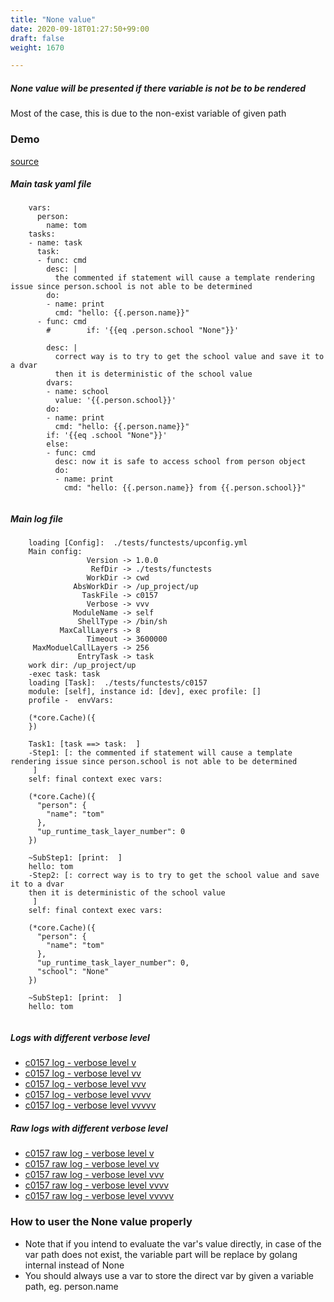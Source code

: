 ```yaml
---
title: "None value"
date: 2020-09-18T01:27:50+99:00
draft: false
weight: 1670

---
```


##### None value will be presented if there variable is not be to be rendered

Most of the case, this is due to the non-exist variable of given path


### Demo








[source](https://github.com/upcmd/up/blob/master/tests/functests/c0157.yml)

##### Main task yaml file
```
    vars:
      person:
        name: tom
    tasks:
    - name: task
      task:
      - func: cmd
        desc: |
          the commented if statement will cause a template rendering issue since person.school is not able to be determined
        do:
        - name: print
          cmd: "hello: {{.person.name}}"
      - func: cmd
        #        if: '{{eq .person.school "None"}}'
    
        desc: |
          correct way is to try to get the school value and save it to a dvar
          then it is deterministic of the school value
        dvars:
        - name: school
          value: '{{.person.school}}'
        do:
        - name: print
          cmd: "hello: {{.person.name}}"
        if: '{{eq .school "None"}}'
        else:
        - func: cmd
          desc: now it is safe to access school from person object
          do:
          - name: print
            cmd: "hello: {{.person.name}} from {{.person.school}}"
    
```
##### Main log file
```
    loading [Config]:  ./tests/functests/upconfig.yml
    Main config:
                 Version -> 1.0.0
                  RefDir -> ./tests/functests
                 WorkDir -> cwd
              AbsWorkDir -> /up_project/up
                TaskFile -> c0157
                 Verbose -> vvv
              ModuleName -> self
               ShellType -> /bin/sh
           MaxCallLayers -> 8
                 Timeout -> 3600000
     MaxModuelCallLayers -> 256
               EntryTask -> task
    work dir: /up_project/up
    -exec task: task
    loading [Task]:  ./tests/functests/c0157
    module: [self], instance id: [dev], exec profile: []
    profile -  envVars:
    
    (*core.Cache)({
    })
    
    Task1: [task ==> task:  ]
    -Step1: [: the commented if statement will cause a template rendering issue since person.school is not able to be determined
     ]
    self: final context exec vars:
    
    (*core.Cache)({
      "person": {
        "name": "tom"
      },
      "up_runtime_task_layer_number": 0
    })
    
    ~SubStep1: [print:  ]
    hello: tom
    -Step2: [: correct way is to try to get the school value and save it to a dvar
    then it is deterministic of the school value
     ]
    self: final context exec vars:
    
    (*core.Cache)({
      "person": {
        "name": "tom"
      },
      "up_runtime_task_layer_number": 0,
      "school": "None"
    })
    
    ~SubStep1: [print:  ]
    hello: tom
    
```


##### Logs with different verbose level
* [c0157 log - verbose level v](../../logs/c0157_v)
* [c0157 log - verbose level vv](../../logs/c0157_vv)
* [c0157 log - verbose level vvv](../../logs/c0157_vvvv)
* [c0157 log - verbose level vvvv](../../logs/c0157_vvvv)
* [c0157 log - verbose level vvvvv](../../logs/c0157_vvvvv)

##### Raw logs with different verbose level
* [c0157 raw log - verbose level v](../../reflogs/c0157_v.log)
* [c0157 raw log - verbose level vv](../../reflogs/c0157_vv.log)
* [c0157 raw log - verbose level vvv](../../reflogs/c0157_vvv.log)
* [c0157 raw log - verbose level vvvv](../../reflogs/c0157_vvvv.log)
* [c0157 raw log - verbose level vvvvv](../../reflogs/c0157_vvvvv.log)







### How to user the None value properly


* Note that if you intend to evaluate the var's value directly, in case of the var path does not exist, the variable part will be  replace by golang internal <no value> instead of None
* You should always use a var to store the direct var by given a variable path, eg. person.name











